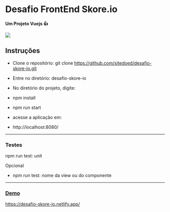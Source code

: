 # Desafio FrontEnd Skore.io

**Um Projeto Vuejs 👍**

![](https://github.com/sitedoed/desafio-skore-io/blob/master/public/img/skore-io1.png?raw=true)


## Instruções
- Clone o repositório: git clone https://github.com/sitedoed/desafio-skore-io.git

- Entre no diretório: desafio-skore-io

- No diretório do projeto, digite:

- npm install

- npm run start

- acesse a aplicação em: 

- http://localhost:8080/

---

### Testes
npm run test: unit

Opcional
- npm run test: nome da view ou do componente

---

### [Demo](https://desafio-skore-io.netlify.app/) 
https://desafio-skore-io.netlify.app/
